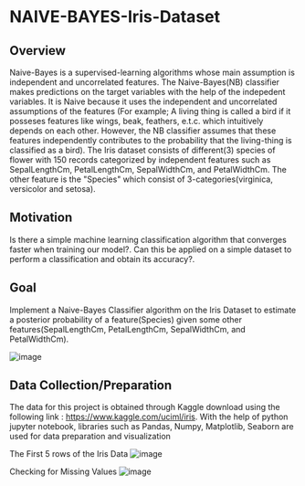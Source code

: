 # NAIVE-BAYES-Iris-Dataset
## Overview
Naive-Bayes is a supervised-learning algorithms whose main assumption is independent and uncorrelated features. The Naive-Bayes(NB) classifier makes predictions on the target variables with the help of the indepedent variables. It is Naive because it uses the independent and uncorrelated assumptions of the features (For example; A living thing is called a bird if it posseses features like wings, beak, feathers, e.t.c. which intuitively depends on each other. However, the NB classifier assumes that these features independently contributes to the probability that the living-thing is classified as a bird). The Iris dataset consists of different(3) species of flower with 150 records categorized by independent features such as SepalLengthCm, PetalLengthCm, SepalWidthCm, and PetalWidthCm. The other feature is the "Species" which consist of 3-categories(virginica, versicolor and setosa).

## Motivation
Is there a simple machine learning classification algorithm that converges faster when training our model?. Can this be applied on a simple dataset to perform a classification and obtain its accuracy?.
## Goal 
Implement a Naive-Bayes Classifier algorithm on the Iris Dataset to estimate a posterior probability of a feature(Species) given some other features(SepalLengthCm, PetalLengthCm, SepalWidthCm, and PetalWidthCm).

![image](https://user-images.githubusercontent.com/54149747/109902872-a4e35a80-7c60-11eb-84f6-4dd258e79063.png)

## Data Collection/Preparation

The data for this project is obtained through Kaggle download using the following link : https://www.kaggle.com/uciml/iris. 
With the help of python jupyter notebook, libraries such as Pandas, Numpy, Matplotlib, Seaborn are used for data preparation and visualization

The First 5 rows of the Iris Data
![image](https://user-images.githubusercontent.com/54149747/109911249-51c4d400-7c6f-11eb-977e-1253d02b527a.png)

Checking for Missing Values
![image](https://user-images.githubusercontent.com/54149747/109911539-e3ccdc80-7c6f-11eb-9e44-dfb2770a4882.png)


